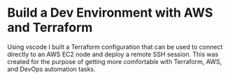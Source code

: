 # Build a Dev Environment with AWS and Terraform

Using vscode I built a Terraform configuration that can be used to connect directly to an AWS EC2 node and deploy a remote SSH session. This was created for the purpose of getting more comfortable with Terraform, AWS, and DevOps automation tasks.
